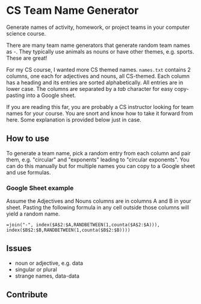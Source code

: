 # CS Team Name Generator

Generate names of activity, homework, or project teams in your computer science course.

There are many team name generators that generate random team names as _<adjective>-<noun>_. They typically use animals as nouns or have other themes, e.g. sports. These are great!

For my CS course, I wanted more CS themed names. `names.txt` contains 2 columns, one each for adjectives and nouns, all CS-themed. Each column has a heading and its entries are sorted alphabetically. All entries are in lower case. The columns are separated by a _tab_ character for easy copy-pasting into a Google sheet.

If you are reading this far, you are probably a CS instructor looking for team names for your course. You are snort and know how to take it forward from here. Some explanation is provided below just in case.

## How to use

To generate a team name, pick a random entry from each column and pair them, e.g. "circular" and "exponents" leading to "circular exponents". You can do this manually but for multiple names you can copy to a Google sheet and use formulas.

### Google Sheet example

Assume the Adjectives and Nouns columns are in columns A and B in your sheet. Pasting the following formula in any cell outside those columns will yield a random name.
```
=join("-", index($A$2:$A,RANDBETWEEN(1,counta($A$2:$A))), index($B$2:$B,RANDBETWEEN(1,counta($B$2:$B))))
```

## Issues
- noun or adjective, e.g. data
- singular or plural
- strange names, data-data

## Contribute
